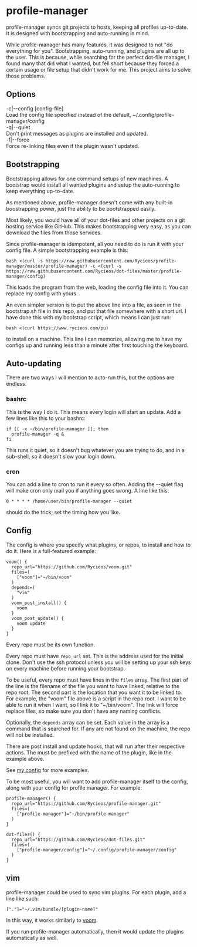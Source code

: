 # profile-manager

profile-manager syncs git projects to hosts, keeping all profiles
up-to-date. It is designed with bootstrapping and auto-running in mind.

While profile-manager has many features, it was designed to not "do everything
for you". Bootstrapping, auto-running, and plugins are all up to the user. This
is because, while searching for the perfect dot-file manager, I found many that
did what I wanted, but fell short because they forced a certain usage or file
setup that didn't work for me. This project aims to solve those problems.

## Options
 -c|--config [config-file]  
    Load the config file specified instead of the default,
    ~/.config/profile-manager/config  
 -q|--quiet  
    Don't print messages as plugins are installed and updated.  
 -f|--force  
    Force re-linking files even if the plugin wasn't updated.  

## Bootstrapping

Bootstrapping allows for one command setups of new machines. A bootstrap would
install all wanted plugins and setup the auto-running to keep everything
up-to-date.

As mentioned above, profile-manager doesn't come with any built-in boostrapping
power, just the ability to be bootstrapped easily.

Most likely, you would have all of your dot-files and other projects on a git
hosting service like GitHub. This makes bootstrapping very easy, as you can
download the files from those services.

Since profile-manager is idempotent, all you need to do is run it with your
config file. A simple bootstrapping example is this:
```
bash <(curl -s https://raw.githubusercontent.com/Rycieos/profile-manager/master/profile-manager) -c <(curl -s https://raw.githubusercontent.com/Rycieos/dot-files/master/profile-manager/config)
```
This loads the program from the web, loading the config file into it. You can
replace my config with yours.

An even simpler version is to put the above line into a file, as seen in the
bootstrap.sh file in this repo, and put that file somewhere with a short url.
I have done this with my bootstrap script, which means I can just run:
```
bash <(curl https://www.rycieos.com/pu)
```
to install on a machine. This line I can memorize, allowing me to have my
configs up and running less than a minute after first touching the keyboard.

## Auto-updating

There are two ways I will mention to auto-run this, but the options are
endless.

### bashrc
This is the way I do it. This means every login will start an update.
Add a few lines like this to your bashrc:
```
if [[ -x ~/bin/profile-manager ]]; then
  profile-manager -q &
fi
```
This runs it quiet, so it doesn't bug whatever you are trying to do, and in a
sub-shell, so it doesn't slow your login down.

### cron
You can add a line to cron to run it every so often. Adding the --quiet flag
will make cron only mail you if anything goes wrong. A line like this:
```
0 * * * * /home/user/bin/profile-manager --quiet
```
should do the trick; set the timing how you like.

## Config

The config is where you specify what plugins, or repos, to install and how to
do it. Here is a full-featured example:
```
voom() {
  repo_url="https://github.com/Rycieos/voom.git"
  files=(
    ["voom"]="~/bin/voom"
  )
  depends=(
    "vim"
  )
  voom_post_install() {
    voom
  }
  voom_post_update() {
    voom update
  }
}
```

Every repo must be its own function.

Every repo must have `repo_url` set. This is the address used for the initial
clone. Don't use the ssh protocol unless you will be setting up your ssh keys
on every machine before running your bootstrap.

To be useful, every repo must have lines in the `files` array. The first part
of the line is the filename of the file you want to have linked, relative to
the repo root. The second part is the location that you want it to be linked
to. For example, the "voom" file above is a script in the repo root. I want to
be able to run it when I want, so I link it to "~/bin/voom". The link will
force replace files, so make sure you don't have any naming conflicts.

Optionally, the `depends` array can be set. Each value in the array is a
command that is searched for. If any are not found on the machine, the repo
will not be installed.

There are post install and update hooks, that will run after their respective
actions. The must be prefixed with the name of the plugin, like in the example
above.

See [my config](https://github.com/Rycieos/dot-files/blob/master/profile-manager/config) for more examples.

To be most useful, you will want to add profile-manager itself to the config,
along with your config for profile manager. For example:
```
profile-manager() {
  repo_url="https://github.com/Rycieos/profile-manager.git"
  files=(
    ["profile-manager"]="~/bin/profile-manager"
  )
}

dot-files() {
  repo_url="https://github.com/Rycieos/dot-files.git"
  files=(
    ["profile-manager/config"]="~/.config/profile-manager/config"
  )
}
```

## vim

profile-manager could be used to sync vim plugins. For each plugin, add a line
like such:
```
["."]="~/.vim/bundle/[plugin-name]"
```
In this way, it works similarly to [voom](https://github.com/airblade/voom).

If you run profile-manager automatically, then it would update the plugins
automatically as well.

